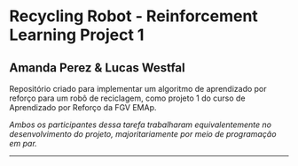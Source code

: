 # Recycling Robot - Reinforcement Learning Project 1
## Amanda Perez & Lucas Westfal

Repositório criado para implementar um algoritmo de aprendizado por reforço para um robô de reciclagem, como projeto 1 do curso de Aprendizado por Reforço da FGV EMAp.

*Ambos os participantes dessa tarefa trabalharam equivalentemente no desenvolvimento do projeto, majoritariamente por meio de programação em par.*

-----




